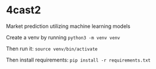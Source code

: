 # 4cast2
Market prediction utilizing machine learning models

Create a venv by running
`python3 -m venv venv`

Then run it:
`source venv/bin/activate`

Then install requirements:
`pip install -r requirements.txt`

